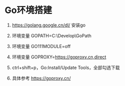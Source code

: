 # Go环境搭建

1. https://golang.google.cn/dl/ 安装go

2. 环境变量 GOPATH=C:\Develop\GoPath

3. 环境变量 GO111MODULE=off

4. 环境变量 GOPROXY=https://goproxy.cn,direct

5. ctrl+shift+p，Go:Install/Update Tools，全部勾选下载

6. 具体参考 https://goproxy.cn/

